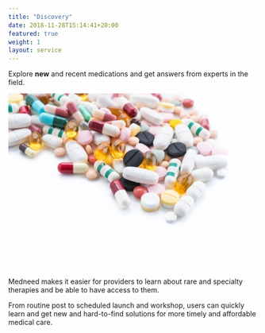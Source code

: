 ```yaml
---
title: "Discovery"
date: 2018-11-28T15:14:41+20:00  
featured: true
weight: 1
layout: service
---
```


Explore **new** and recent medications and get answers from experts in the field.

![Pharm drugs](/images/illustrations/medicines.webp)

Medneed makes it easier for providers to learn about rare and specialty therapies and be able to have access to them.  

From routine post to scheduled launch and workshop, users can quickly learn and get new and hard-to-find solutions for more timely and affordable medical care.

